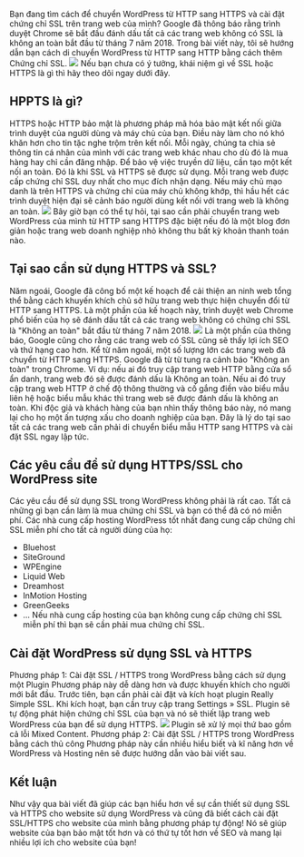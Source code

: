 Bạn đang tìm cách để chuyển WordPress từ HTTP sang HTTPS và cài đặt chứng chỉ SSL trên trang web của mình? Google đã thông báo rằng trình duyệt Chrome sẽ bắt đầu đánh dấu tất cả các trang web không có SSL là không an toàn bắt đầu từ tháng 7 năm 2018. Trong bài viết này, tôi sẽ hướng dẫn bạn cách di chuyển WordPress từ HTTP sang HTTP bằng cách thêm Chứng chỉ SSL.
![](https://images.viblo.asia/a05ebda0-843d-442f-b3f8-0751295a8cef.png)
Nếu bạn chưa có ý tưởng, khái niệm gì về SSL hoặc HTTPS là gì thì hãy theo dõi ngay dưới đây.
## HPPTS là gì?
HTTPS hoặc HTTP bảo mật là phương pháp mã hóa bảo mật kết nối giữa trình duyệt của người dùng và máy chủ của bạn. Điều này làm cho nó khó khăn hơn cho tin tặc nghe trộm trên kết nối.
Mỗi ngày, chúng ta chia sẻ thông tin cá nhân của mình với các trang web khác nhau cho dù đó là mua hàng hay chỉ cần đăng nhập.
Để bảo vệ việc truyền dữ liệu, cần tạo một kết nối an toàn.
Đó là khi SSL và HTTPS sẽ được sử dụng.
Mỗi trang web được cấp chứng chỉ SSL duy nhất cho mục đích nhận dạng. Nếu máy chủ mạo danh là trên HTTPS và chứng chỉ của máy chủ không khớp, thì hầu hết các trình duyệt hiện đại sẽ cảnh báo người dùng kết nối với trang web là không an toàn.
![](https://images.viblo.asia/54a8aa7f-aea1-41b7-bc57-de1dbd1bf2f0.png)
Bây giờ bạn có thể tự hỏi, tại sao cần phải chuyển trang web WordPress của mình từ HTTP sang HTTPS đặc biệt nếu đó là một blog đơn giản hoặc trang web doanh nghiệp nhỏ không thu bất kỳ khoản thanh toán nào.
## Tại sao cần sử dụng HTTPS và SSL?
Năm ngoái, Google đã công bố một kế hoạch để cải thiện an ninh web tổng thể bằng cách khuyến khích chủ sở hữu trang web thực hiện chuyển đổi từ HTTP sang HTTPS. Là một phần của kế hoạch này, trình duyệt web Chrome phổ biến của họ sẽ đánh dấu tất cả các trang web không có chứng chỉ SSL là "Không an toàn" bắt đầu từ tháng 7 năm 2018.
![](https://images.viblo.asia/84cf87a5-17e3-42c2-ad26-dffa304f4a98.png)
Là một phần của thông báo, Google cũng cho rằng các trang web có SSL cũng sẽ thấy lợi ích SEO và thứ hạng cao hơn. Kể từ năm ngoái, một số lượng lớn các trang web đã chuyển từ HTTP sang HTTPS.
Google đã từ từ tung ra cảnh báo "Không an toàn" trong Chrome. Ví dụ: nếu ai đó truy cập trang web HTTP bằng cửa sổ ẩn danh, trang web đó sẽ được đánh dấu là Không an toàn. Nếu ai đó truy cập trang web HTTP ở chế độ thông thường và cố gắng điền vào biểu mẫu liên hệ hoặc biểu mẫu khác thì trang web sẽ được đánh dấu là không an toàn.
Khi độc giả và khách hàng của bạn nhìn thấy thông báo này, nó mang lại cho họ một ấn tượng xấu cho doanh nghiệp của bạn.
Đây là lý do tại sao tất cả các trang web cần phải di chuyển biểu mẫu HTTP sang HTTPS và cài đặt SSL ngay lập tức.
## Các yêu cầu để sử dụng HTTPS/SSL cho WordPress site
Các yêu cầu để sử dụng SSL trong WordPress không phải là rất cao. Tất cả những gì bạn cần làm là mua chứng chỉ SSL và bạn có thể đã có nó miễn phí.
Các nhà cung cấp hosting WordPress tốt nhất đang cung cấp chứng chỉ SSL miễn phí cho tất cả người dùng của họ:
* Bluehost
* SiteGround
* WPEngine
* Liquid Web
* Dreamhost
* InMotion Hosting
* GreenGeeks
* ...
Nếu nhà cung cấp hosting của bạn không cung cấp chứng chỉ SSL miễn phí thì bạn sẽ cần phải mua chứng chỉ SSL.
## Cài đặt WordPress sử dụng SSL và HTTPS
Phương pháp 1: Cài đặt SSL / HTTPS trong WordPress bằng cách sử dụng một Plugin
Phương pháp này dễ dàng hơn và được khuyến khích cho người mới bắt đầu.
Trước tiên, bạn cần phải cài đặt và kích hoạt plugin Really Simple SSL. 
Khi kích hoạt, bạn cần truy cập trang Settings » SSL. Plugin sẽ tự động phát hiện chứng chỉ SSL của bạn và nó sẽ thiết lập trang web WordPress của bạn để sử dụng HTTPS.
![](https://images.viblo.asia/ee5e14f6-8853-44ba-93a0-bed52672bcf8.png)
Plugin sẽ xử lý mọi thứ bao gồm cả lỗi Mixed Content.
Phương pháp 2: Cài đặt SSL / HTTPS trong WordPress bằng cách thủ công
Phương pháp này cần nhiều hiểu biết và kĩ năng hơn về WordPress và Hosting nên sẽ được hướng dẫn vào bài viết sau.
## Kết luận
Như vậy qua bài viết đã giúp các bạn hiểu hơn về sự cần thiết sử dụng SSL và HTTPS cho website sử dụng WordPress và cũng đã biết cách cài đặt SSL/HTTPS cho website của mình bằng phương pháp tự động! Nó sẽ giúp website của bạn bảo mật tốt hơn và có thứ tự tốt hơn về SEO và mang lại nhiều lợi ích cho website của bạn!